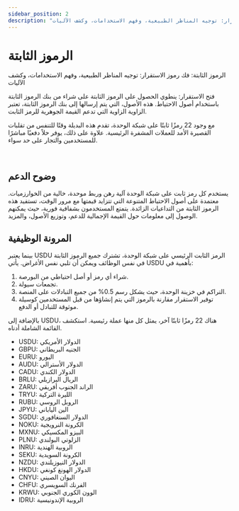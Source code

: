 ```yaml
---
sidebar_position: 2
description: "الرموز الثابتة: فك رموز الاستقرار: توجيه المناظر الطبيعية، وفهم الاستخدامات، وكشف الآليات"
---
```


# الرموز الثابتة

الرموز الثابتة: فك رموز الاستقرار: توجيه المناظر الطبيعية، وفهم الاستخدامات، وكشف الآليات

فتح الاستقرار: ينطوي الحصول على الرموز الثابتة على شراء من بنك الرموز الثابتة باستخدام أصول الاحتياط. هذه الأصول، التي يتم إرسالها إلى بنك الرموز الثابتة، تعتبر الزاوية الزاوية التي تدعم القيمة الجوهرية للرمز الثابت.

مع وجود 22 رمزًا ثابتًا على شبكة الوحدة، تقدم هذه البديلة وقتًا للتنفس من تقلبات القصيرة الأمد للعملات المشفرة الرئيسية. علاوة على ذلك، يوفر حلاً دفعيًا مباشرًا للمستخدمين والتجار على حد سواء.

<br />

## وضوح الدعم

يستخدم كل رمز ثابت على شبكة الوحدة آلية رهن وربط موحدة، خالية من الخوارزميات. معتمدة على أصول الاحتياط المتنوعة التي تتزايد قيمتها مع مرور الوقت، تستفيد هذه الرموز الثابتة من التداعيات الزائدة. يتمتع المستخدمون بشفافية فورية، حيث يمكنهم الوصول إلى معلومات حول القيمة الإجمالية للدعم، وتوزيع الأصول، والمزيد.

## المرونة الوظيفية

بينما يعتبر USDU الرمز الثابت الرئيسي على شبكة الوحدة، تشترك جميع الرموز الثابتة في نفس الوظائف ويمكن أن تلبي نفس الأغراض. يأتي USDU بأهمية في:

1. شراء أي رمز أو أصل احتياطي من البورصة.
2. تجمعات سيولة.
3. التراكم في خزينة الوحدة، حيث يشكل رسم 0.5% من جميع التبادلات على المنصة.
4. توفير الاستقرار مقارنة بالرموز التي يتم إنشاؤها من قبل المستخدمين كوسيلة موثوقة للتبادل أو الدفع.

بالإضافة إلى USDU، هناك 22 رمزًا ثابتًا آخر، يمثل كل منها عملة رئيسية. استكشف القائمة الشاملة أدناه.

- USDU: الدولار الأمريكي
- GBPU: الجنيه البريطاني
- EURU: اليورو
- AUDU: الدولار الأسترالي
- CADU: الدولار الكندي
- BRLU: الريال البرازيلي
- ZARU: الراند الجنوب أفريقي
- TRYU: الليرة التركية
- RUBU: الروبل الروسي
- JPYU: الين الياباني
- SGDU: الدولار السنغافوري
- NOKU: الكرونة النرويجية
- MXNU: البيزو المكسيكي
- PLNU: الزلوتي البولندي
- INRU: الروبية الهندية
- SEKU: الكرونة السويدية
- NZDU: الدولار النيوزيلندي
- HKDU: الدولار الهونغ كونغي
- CNYU: اليوان الصيني
- CHFU: الفرنك السويسري
- KRWU: الوون الكوري الجنوبي
- IDRU: الروبية الإندونيسية
